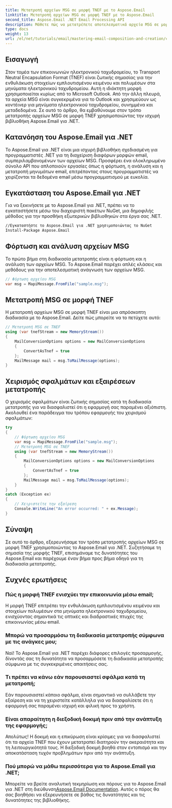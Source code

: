 ```yaml
---
title: Μετατροπή αρχείων MSG σε μορφή TNEF με το Aspose.Email
linktitle: Μετατροπή αρχείων MSG σε μορφή TNEF με το Aspose.Email
second_title: Aspose.Email .NET Email Processing API
description: Μάθετε πώς να μετατρέπετε αποτελεσματικά αρχεία MSG σε μορφή TNEF χρησιμοποιώντας την ισχυρή βιβλιοθήκη Aspose.Email για .NET. Αυτός ο περιεκτικός οδηγός καλύπτει την εγκατάσταση και τη φόρτωση αρχείων MSG.
type: docs
weight: 13
url: /el/net/tutorials/email/mastering-email-composition-and-creation/converting-msg-files-to-tnef-format/
---
```

## Εισαγωγή

Στον τομέα των επικοινωνιών ηλεκτρονικού ταχυδρομείου, το Transport Neutral Encapsulation Format (TNEF) είναι ζωτικής σημασίας για την ενθυλάκωση στοιχείων εμπλουτισμένου κειμένου και πολυμέσων στα μηνύματα ηλεκτρονικού ταχυδρομείου. Αυτή η ιδιόκτητη μορφή χρησιμοποιείται κυρίως από το Microsoft Outlook. Από την άλλη πλευρά, τα αρχεία MSG είναι συγκεκριμένα για το Outlook και χρησιμεύουν ως κοντέινερ για μηνύματα ηλεκτρονικού ταχυδρομείου, συνημμένα και μεταδεδομένα. Σε αυτό το άρθρο, θα εμβαθύνουμε στον τρόπο μετατροπής αρχείων MSG σε μορφή TNEF χρησιμοποιώντας την ισχυρή βιβλιοθήκη Aspose.Email για .NET.

## Κατανόηση του Aspose.Email για .NET

Το Aspose.Email για .NET είναι μια ισχυρή βιβλιοθήκη σχεδιασμένη για προγραμματιστές .NET για τη διαχείριση διαφόρων μορφών email, συμπεριλαμβανομένων των αρχείων MSG. Προσφέρει ένα ολοκληρωμένο σύνολο API που απλοποιούν εργασίες όπως η φόρτωση, η ανάλυση και η μετατροπή μηνυμάτων email, επιτρέποντας στους προγραμματιστές να χειρίζονται τα δεδομένα email μέσω προγραμματισμού με ευκολία.

## Εγκατάσταση του Aspose.Email για .NET

Για να ξεκινήσετε με το Aspose.Email για .NET, πρέπει να το εγκαταστήσετε μέσω του διαχειριστή πακέτων NuGet, μια δημοφιλής μέθοδος για την προσθήκη εξωτερικών βιβλιοθηκών στα έργα σας .NET.

```bash
//Εγκαταστήστε το Aspose.Email για .NET χρησιμοποιώντας το NuGet
Install-Package Aspose.Email
```

## Φόρτωση και ανάλυση αρχείων MSG

Το πρώτο βήμα στη διαδικασία μετατροπής είναι η φόρτωση και η ανάλυση των αρχείων MSG. Το Aspose.Email παρέχει απλές κλάσεις και μεθόδους για την αποτελεσματική ανάγνωση των αρχείων MSG.

```csharp
// Φόρτωση αρχείου MSG
var msg = MapiMessage.FromFile("sample.msg");
```

## Μετατροπή MSG σε μορφή TNEF

Η μετατροπή αρχείων MSG σε μορφή TNEF είναι μια απρόσκοπτη διαδικασία με το Aspose.Email. Δείτε πώς μπορείτε να το πετύχετε αυτό:

```csharp
// Μετατροπή MSG σε TNEF
using (var tnefStream = new MemoryStream())
{
    MailConversionOptions options = new MailConversionOptions
    {
        ConvertAsTnef = true
    };
    MailMessage mail = msg.ToMailMessage(options);
}
```

## Χειρισμός σφαλμάτων και εξαιρέσεων μετατροπής

Ο χειρισμός σφαλμάτων είναι ζωτικής σημασίας κατά τη διαδικασία μετατροπής για να διασφαλιστεί ότι η εφαρμογή σας παραμένει αξιόπιστη. Ακολουθεί ένα παράδειγμα του τρόπου εφαρμογής του χειρισμού σφαλμάτων:

```csharp
try
{
    // Φόρτωση αρχείου MSG
    var msg = MapiMessage.FromFile("sample.msg");
    // Μετατροπή MSG σε TNEF
    using (var tnefStream = new MemoryStream())
    {
        MailConversionOptions options = new MailConversionOptions
        {
            ConvertAsTnef = true
        };
        MailMessage mail = msg.ToMailMessage(options);
    }
}
catch (Exception ex)
{
    // Χειριστείτε την εξαίρεση
    Console.WriteLine("An error occurred: " + ex.Message);
}
```

## Σύναψη

Σε αυτό το άρθρο, εξερευνήσαμε τον τρόπο μετατροπής αρχείων MSG σε μορφή TNEF χρησιμοποιώντας το Aspose.Email για .NET. Συζητήσαμε τη σημασία της μορφής TNEF, επισημάναμε τις δυνατότητες του Aspose.Email και παρέχουμε έναν βήμα προς βήμα οδηγό για τη διαδικασία μετατροπής.

## Συχνές ερωτήσεις

### Πώς η μορφή TNEF ενισχύει την επικοινωνία μέσω email;

Η μορφή TNEF επιτρέπει την ενθυλάκωση εμπλουτισμένου κειμένου και στοιχείων πολυμέσων στα μηνύματα ηλεκτρονικού ταχυδρομείου, ενισχύοντας σημαντικά τις οπτικές και διαδραστικές πτυχές της επικοινωνίας μέσω email.

### Μπορώ να προσαρμόσω τη διαδικασία μετατροπής σύμφωνα με τις ανάγκες μου;

Ναί! Το Aspose.Email για .NET παρέχει διάφορες επιλογές προσαρμογής, δίνοντάς σας τη δυνατότητα να προσαρμόσετε τη διαδικασία μετατροπής σύμφωνα με τις συγκεκριμένες απαιτήσεις σας.

### Τι πρέπει να κάνω εάν παρουσιαστεί σφάλμα κατά τη μετατροπή;

Εάν παρουσιαστεί κάποιο σφάλμα, είναι σημαντικό να συλλάβετε την εξαίρεση και να τη χειριστείτε κατάλληλα για να διασφαλίσετε ότι η εφαρμογή σας παραμένει ισχυρή και φιλική προς το χρήστη.

### Είναι απαραίτητη η διεξοδική δοκιμή πριν από την ανάπτυξη της εφαρμογής;

Απολύτως! Η δοκιμή και η επικύρωση είναι κρίσιμες για να διασφαλιστεί ότι τα αρχεία TNEF που έχουν μετατραπεί διατηρούν την ακεραιότητα και τη λειτουργικότητά τους. Η διεξοδική δοκιμή βοηθά στον εντοπισμό και την αποκατάσταση τυχόν προβλημάτων πριν από την ανάπτυξη.

### Πού μπορώ να μάθω περισσότερα για το Aspose.Email για .NET;

Μπορείτε να βρείτε αναλυτική τεκμηρίωση και πόρους για το Aspose.Email για .NET στη διεύθυνση[Aspose.Email Documentation](https://reference.aspose.com/email/net/). Αυτός ο πόρος θα σας βοηθήσει να εξερευνήσετε σε βάθος τις δυνατότητες και τις δυνατότητες της βιβλιοθήκης.